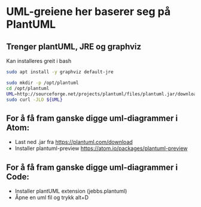 # UML-greiene her baserer seg på PlantUML

## Trenger plantUML, JRE og graphviz
Kan installeres greit i bash
```bash
sudo apt install -y graphviz default-jre

sudo mkdir -p /opt/plantuml
cd /opt/plantuml
UML=http://sourceforge.net/projects/plantuml/files/plantuml.jar/download
sudo curl -JLO ${UML}
```


## For å få fram ganske digge uml-diagrammer i Atom:
- Last ned .jar fra https://plantuml.com/download
- Installer plantuml-preview https://atom.io/packages/plantuml-preview


## For å få fram ganske digge uml-diagrammer i Code:
- Installer plantUML extension (jebbs.plantuml)
- Åpne en uml fil og trykk alt+D
